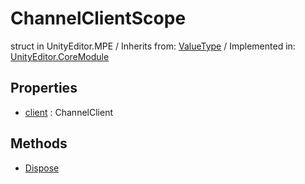 # ChannelClientScope
struct in UnityEditor.MPE
 / Inherits from: <a href="https://docs.unity3d.com/6000.1/Documentation/ScriptReference/ValueType.html">ValueType</a> / Implemented in: <a href="https://docs.unity3d.com/6000.1/Documentation/ScriptReference/UnityEditor.CoreModule.html">UnityEditor.CoreModule</a>

## Properties
- <a href="https://docs.unity3d.com/6000.1/Documentation/ScriptReference/ChannelClientScope-client.html">client</a> : ChannelClient

## Methods
- <a href="https://docs.unity3d.com/6000.1/Documentation/ScriptReference/ChannelClientScope.Dispose.html">Dispose</a>
